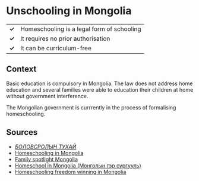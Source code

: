 # Unschooling in Mongolia
| | |
|-|-|
| __✓__ | Homeschooling is a legal form of schooling |
| __✓__ | It requires no prior authorisation |
| __✓__ | It can be curriculum-free |

## Context

Basic education is compulsory in Mongolia. The law does not address home education and several families were able to education their children at home without
government interference.

The Mongolian government is currrently in the process of formalising homeschooling.

## Sources

* [_БОЛОВСРОЛЫН ТУХАЙ_](https://legalinfo.mn/mn/detail/9020)
* [Homeschooling in Mongolia](https://www.thepatatas.com/homeschooling-in-mongolia/)
* [Family spotlight Mongolia](https://teachmejoy.com/family-spotlight-mongolia/)
* [Homeschool in Mongolia (Монголын гэр сургууль)](https://www.facebook.com/groups/226596098465319/)
* [Homeschooling freedom winning in Mongolia](https://associationforcreation.org/index.php/2021/03/17/homeschool-freedom-mongolia/)
